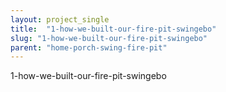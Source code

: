 ```yaml
---
layout: project_single
title:  "1-how-we-built-our-fire-pit-swingebo"
slug: "1-how-we-built-our-fire-pit-swingebo"
parent: "home-porch-swing-fire-pit"
---
```

1-how-we-built-our-fire-pit-swingebo